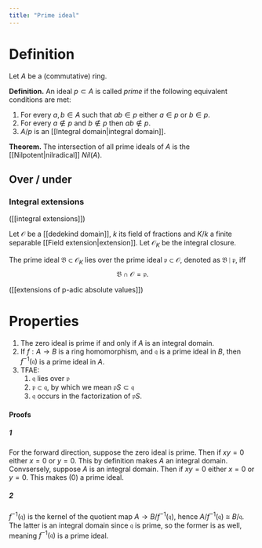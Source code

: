 ```yaml
---
title: "Prime ideal"
---
```


# Definition
Let $A$ be a (commutative) ring.

**Definition.** An ideal $p\subset A$ is called _prime_ if the following equivalent conditions are met:
1. For every $a,b\in A$ such that $ab\in p$ either $a\in p$ or $b\in p$.
2. For every $a\not\in p$ and $b\not\in p$ then $ab\not\in p$.
3. $A/p$ is an [[Integral domain|integral domain]].

**Theorem.** The intersection of all prime ideals of $A$ is the [[Nilpotent|nilradical]] $Nil(A)$.

## Over / under
### Integral extensions
([[integral extensions]])

Let $\mathcal{O}$ be a [[dedekind domain]], $k$ its field of fractions and $K/k$ a finite separable [[Field extension|extension]]. Let $\mathcal{O}_K$ be the integral closure.

The prime ideal $\mathfrak{B}\subset\mathcal{O}_K$ lies over the prime ideal $\mathfrak{p}\subset\mathcal{O}$, denoted as $\mathfrak{B}\mid\mathfrak{p}$, iff $$\mathfrak{B}\cap\mathcal{O}=\mathfrak{p}.$$

([[extensions of p-adic absolute values]])

# Properties
1. The zero ideal is prime if and only if $A$ is an integral domain.
2. If $f:A\to B$ is a ring homomorphism, and $\mathfrak{q}$ is a prime ideal in $B$, then $f^{-1}(\mathfrak{q})$ is a prime ideal in $A$.
3. TFAE:
	1. $\mathfrak{q}$ lies over $\mathfrak{p}$
	2. $\mathfrak{p}\subset\mathfrak{q}$, by which we mean $\mathfrak{p}S\subset\mathfrak{q}$
	3. $\mathfrak{q}$ occurs in the factorization of $\mathfrak{p}S$.
#### Proofs
##### 1
For the forward direction, suppose the zero ideal is prime. Then if $xy=0$ either $x=0$ or $y=0$. This by definition makes $A$ an integral domain. Convsersely, suppose $A$ is an integral domain. Then if $xy=0$ either $x=0$ or $y=0$. This makes $(0)$ a prime ideal.
##### 2
$f^{-1}(\mathfrak{q})$ is the kernel of the quotient map $A\to B/f^{-1}(\mathfrak{q})$, hence $A/f^{-1}(\mathfrak{q})\cong B/\mathfrak{q}$. The latter is an integral domain since $\mathfrak{q}$ is prime, so the former is as well, meaning $f^{-1}(\mathfrak{q})$ is a prime ideal.
